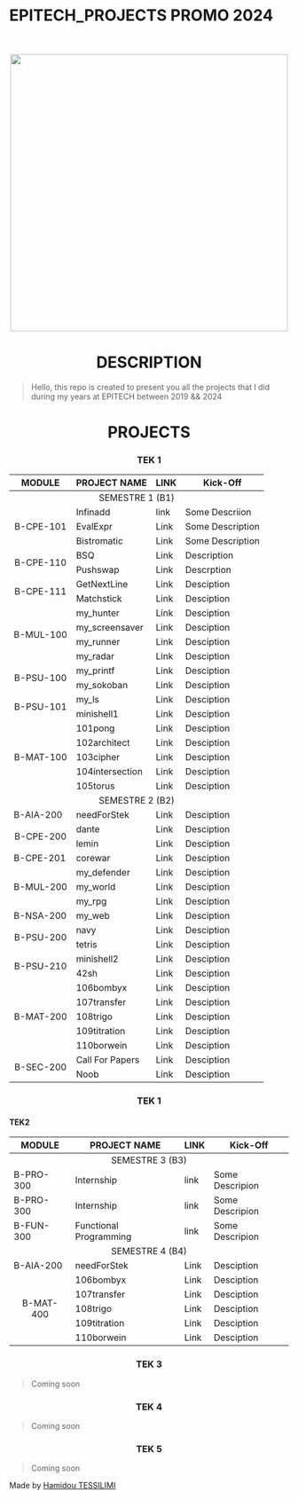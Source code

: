# EPITECH_PROJECTS PROMO 2024

<p align="center">
    <br/><br/>
    <img src="https://upload.wikimedia.org/wikipedia/commons/thumb/2/2d/Epitech.png/1598px-Epitech.png" width="500">
</p>

<h1 align="center"> DESCRIPTION </h1>

> Hello, this repo is created to present you all the projects that I did during my years at EPITECH between 2019 && 2024

<h1 align="center"> PROJECTS </h1>

<h3 align="center"> TEK 1 </h3>

<table align="center">
    <thead>
        <tr>
            <th>MODULE</th>
            <th>PROJECT NAME</th>
            <th>LINK</th>
            <th>Kick-Off</th>
        </tr>
    </thead>
    <tbody>
        <tr>
            <td colspan="5" style="text-align: center;">SEMESTRE 1 (B1)</td>
        </tr>
        <tr>
            <td rowspan="3" style="text-align: center;">B-CPE-101</td>
            <td>Infinadd</td>
            <td>link</td>
            <td>Some Descriion</td>
        </tr>
        <tr>
            <td>EvalExpr</td>
            <td>Link</td>
            <td>Some Description</td>
        </tr>
        <tr>
            <td>Bistromatic</td>
            <td>Link</td>
            <td>Some Description</td>
        </tr>
            <td rowspan="2" style="text-align: center;">B-CPE-110</td>
            <td>BSQ</td>
            <td>Link</td>
            <td>Description</td>
        <tr>
            <td>Pushswap</td>
            <td>Link</td>
            <td>Descrption</td>
        </tr>
        <tr>
            <td rowspan="2" style="text-align: center;">B-CPE-111</td>
            <td>GetNextLine</td>
            <td>Link</td>
            <td>Desciption</td>
        </tr>
        <tr>
            <td>Matchstick</td>
            <td>Link</td>
            <td>Desciption</td>
        </tr>
        <tr>
            <td rowspan="4" style="text-align: center;">B-MUL-100</td>
            <td>my_hunter</td>
            <td>Link</td>
            <td>Desciption</td>
        </tr>
        <tr>
            <td>my_screensaver</td>
            <td>Link</td>
            <td>Desciption</td>
        </tr>
        <tr>
            <td>my_runner</td>
            <td>Link</td>
            <td>Desciption</td>
        </tr>
        <tr>
            <td>my_radar</td>
            <td>Link</td>
            <td>Desciption</td>
        </tr>
        <tr>
            <td rowspan="2" style="text-align: center;">B-PSU-100</td>
            <td>my_printf</td>
            <td>Link</td>
            <td>Desciption</td>
        </tr>
        <tr>
            <td>my_sokoban</td>
            <td>Link</td>
            <td>Desciption</td>
        </tr>
        <tr>
            <td rowspan="2" style="text-align: center;">B-PSU-101</td>
            <td>my_ls</td>
            <td>Link</td>
            <td>Desciption</td>
        </tr>
        <tr>
            <td>minishell1</td>
            <td>Link</td>
            <td>Desciption</td>
        </tr>
        <tr>
            <td rowspan="5" style="text-align: center;">B-MAT-100</td>
            <td>101pong</td>
            <td>Link</td>
            <td>Desciption</td>
        </tr>
        <tr>
            <td>102architect</td>
            <td>Link</td>
            <td>Desciption</td>
        </tr>
        <tr>
            <td>103cipher</td>
            <td>Link</td>
            <td>Desciption</td>
        </tr>
        <tr>
            <td>104intersection</td>
            <td>Link</td>
            <td>Desciption</td>
        </tr>
        <tr>
            <td>105torus</td>
            <td>Link</td>
            <td>Desciption</td>
        </tr>
        <tr>
            <td colspan="5" style="text-align: center;">SEMESTRE 2 (B2)</td>
        </tr>
        <tr>
            <td>B-AIA-200</td>
            <td>needForStek</td>
            <td>Link</td>
            <td>Desciption</td>
        </tr>
        <tr>
            <td rowspan="2" style="text-align: center;">B-CPE-200</td>
            <td>dante</td>
            <td>Link</td>
            <td>Desciption</td>
        </tr>
        <tr>
            <td>lemin</td>
            <td>Link</td>
            <td>Desciption</td>
        </tr>
        <tr>
            <td>B-CPE-201</td>
            <td>corewar</td>
            <td>Link</td>
            <td>Desciption</td>
        </tr>
        <tr>
            <td rowspan="3" style="text-align: center;">B-MUL-200</td>
            <td>my_defender</td>
            <td>Link</td>
            <td>Desciption</td>
        </tr>
        <tr>
            <td>my_world</td>
            <td>Link</td>
            <td>Desciption</td>
        </tr>
        <tr>
            <td>my_rpg</td>
            <td>Link</td>
            <td>Desciption</td>
        </tr>
        <tr>
            <td>B-NSA-200</td>
            <td>my_web</td>
            <td>Link</td>
            <td>Desciption</td>
        </tr>
        <tr>
            <td rowspan="2" style="text-align: center;">B-PSU-200</td>
            <td>navy</td>
            <td>Link</td>
            <td>Desciption</td>
        </tr>
        <tr>
            <td>tetris</td>
            <td>Link</td>
            <td>Desciption</td>
        </tr>
        <tr>
            <td rowspan="2" style="text-align: center;">B-PSU-210</td>
            <td>minishell2</td>
            <td>Link</td>
            <td>Desciption</td>
        </tr>
        <tr>
            <td>42sh</td>
            <td>Link</td>
            <td>Desciption</td>
        </tr>
        <tr>
            <td rowspan="5" style="text-align: center;">B-MAT-200</td>
            <td>106bombyx</td>
            <td>Link</td>
            <td>Desciption</td>
        </tr>
        <tr>
            <td>107transfer</td>
            <td>Link</td>
            <td>Desciption</td>
        </tr>
        <tr>
            <td>108trigo</td>
            <td>Link</td>
            <td>Desciption</td>
        </tr>
        <tr>
            <td>109titration</td>
            <td>Link</td>
            <td>Desciption</td>
        </tr>
        <tr>
            <td>110borwein</td>
            <td>Link</td>
            <td>Desciption</td>
        </tr>
        <tr>
            <td rowspan="2" style="text-align: center;">B-SEC-200</td>
            <td>Call For Papers</td>
            <td>Link</td>
            <td>Desciption</td>
        </tr>
        <tr>
            <td>Noob</td>
            <td>Link</td>
            <td>Desciption</td>
        </tr>
    </tbody>
</table>

<h3 align="center"> TEK 1 </h3>

#### TEK2
<table align="center">
    <thead>
        <tr>
            <th>MODULE</th>
            <th>PROJECT NAME</th>
            <th>LINK</th>
            <th>Kick-Off</th>
        </tr>
    </thead>
    <tbody>
        <tr>
            <td colspan="4" style="text-align: center;">SEMESTRE 3 (B3)</td>
        </tr>
        <tr>
            <td>B-PRO-300</tdle=>
            <td>Internship</td>
            <td>link</td>
            <td>Some Descripion</td>
        </tr>
        <tr>
            <td>B-PRO-300</tdle=>
            <td>Internship</td>
            <td>link</td>
            <td>Some Descripion</td>
        </tr>
        <tr>
            <td>B-FUN-300</tdle=>
            <td>Functional Programming</td>
            <td>link</td>
            <td>Some Descripion</td>
        </tr>
        <tr>
            <td colspan="5" style="text-align: center;">SEMESTRE 4 (B4)</td>
        </tr>
        <tr>
            <td>B-AIA-200</td>
            <td>needForStek</td>
            <td>Link</td>
            <td>Desciption</td>
        </tr>
        <tr>
            <td rowspan="5" style="text-align: center;">B-MAT-400</td>
            <td>106bombyx</td>
            <td>Link</td>
            <td>Desciption</td>
        </tr>
        <tr>
            <td>107transfer</td>
            <td>Link</td>
            <td>Desciption</td>
        </tr>
        <tr>
            <td>108trigo</td>
            <td>Link</td>
            <td>Desciption</td>
        </tr>
        <tr>
            <td>109titration</td>
            <td>Link</td>
            <td>Desciption</td>
        </tr>
        <tr>
            <td>110borwein</td>
            <td>Link</td>
            <td>Desciption</td>
        </tr>
    </tbody>
</table>

<h3 align="center"> TEK 3 </h3>

>Coming soon

<h3 align="center"> TEK 4 </h3>

>Coming soon

<h3 align="center"> TEK 5 </h3>

>Coming soon

Made by [Hamidou TESSILIMI](https://github.com/blacky-yg)